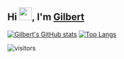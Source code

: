 ## Hi <img src="https://github.com/TheDudeThatCode/TheDudeThatCode/blob/master/Assets/Hi.gif" width="29px">, I'm [Gilbert](https://www.linkedin.com/in/gilbertlcsndle/) 

[![Gilbert's GitHub stats](https://github-readme-stats.vercel.app/api?username=gbertl&show_icons=true&hide_border=true)](https://github.com/anuraghazra/github-readme-stats)
[![Top Langs](https://github-readme-stats.vercel.app/api/top-langs/?username=gbertl&hide=ruby&langs_count=6&hide_border=true&layout=compact)](https://github.com/anuraghazra/github-readme-stats)
<br />

![visitors](https://visitor-badge.laobi.icu/badge?page_id=gbertl.gbertl)
